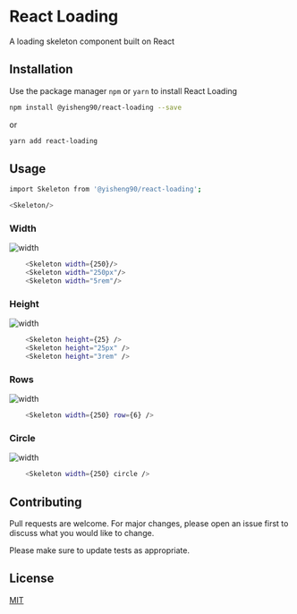 # React Loading

A loading skeleton component built on React

## Installation

Use the package manager `npm` or `yarn` to install React Loading

```bash
npm install @yisheng90/react-loading --save
```

or

```bash
yarn add react-loading
```

## Usage

```bash
import Skeleton from '@yisheng90/react-loading';

<Skeleton/>

```

### Width

![width](https://i.imgur.com/8wAUZX4.gif)

```bash
    <Skeleton width={250}/>
    <Skeleton width="250px"/>
    <Skeleton width="5rem"/>
```

### Height

![width](https://i.imgur.com/k7LDwjD.gif)

```bash
    <Skeleton height={25} />
    <Skeleton height="25px" />
    <Skeleton height="3rem" />
```

### Rows

![width](https://i.imgur.com/bA5LKdJ.gif)

```bash
    <Skeleton width={250} row={6} />
```

### Circle

![width](https://i.imgur.com/kFLU9Pn.gif)

```bash
    <Skeleton width={250} circle />
```

## Contributing

Pull requests are welcome. For major changes, please open an issue first to discuss what you would like to change.

Please make sure to update tests as appropriate.

## License

[MIT](https://choosealicense.com/licenses/mit/)
